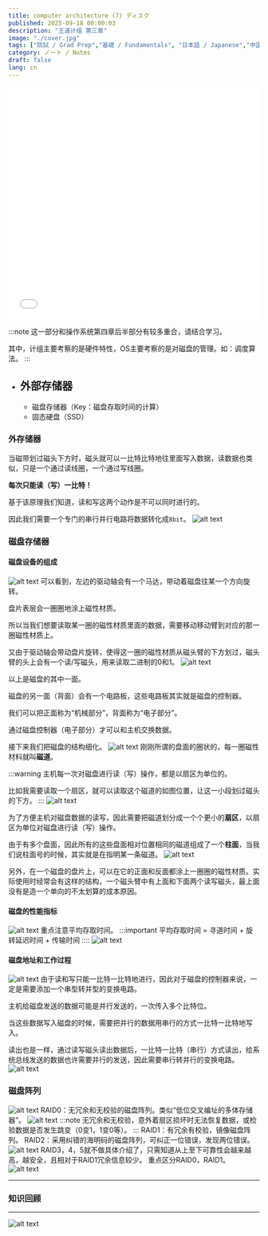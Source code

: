```yaml
---
title: computer architecture (7) ディスク
published: 2025-09-18 00:00:03
description: "王道计组 第三章"
image: "./cover.jpg"
tags: ["院試 / Grad Prep","基礎 / Fundamentals", "日本語 / Japanese","中国語 / Chinese"]
category: ノート / Notes
draft: false
lang: cn
---
```

<iframe width="100%" height="468" src="//player.bilibili.com/player.html?isOutside=true&aid=995248168&bvid=BV1ps4y1d73V&cid=1100442505&p=39"crolling="no" border="0" frameborder="no" framespacing="0" allowfullscreen="true"></iframe>

:::note
这一部分和操作系统第四章后半部分有较多重合，请结合学习。

其中，计组主要考察的是硬件特性，OS主要考察的是对磁盘的管理。如：调度算法。
:::

- ## 外部存储器
    - 磁盘存储器（Key：磁盘存取时间的计算）
    - 固态硬盘（SSD）


### 外存储器
当磁带划过磁头下方时，磁头就可以一比特比特地往里面写入数据，读数据也类似，只是一个通过读线圈，一个通过写线圈。

**每次只能读（写）一比特！**


基于该原理我们知道，读和写这两个动作是不可以同时进行的。


因此我们需要一个专门的串行并行电路将数据转化成`8bit`。
![alt text](image-22.png)


### 磁盘存储器
#### 磁盘设备的组成
![alt text](image.png)
可以看到，左边的驱动轴会有一个马达，带动着磁盘往某一个方向旋转。

盘片表层会一圈圈地涂上磁性材质。

所以当我们想要读取某一圈的磁性材质里面的数据，需要移动移动臂到对应的那一圈磁性材质上。

又由于驱动轴会带动盘片旋转，使得这一圈的磁性材质从磁头臂的下方划过，磁头臂的头上会有一个读/写磁头，用来读取二进制的0和1。
![alt text](image-1.png)

以上是磁盘的其中一面。

磁盘的另一面（背面）会有一个电路板，这些电路板其实就是磁盘的控制器。

我们可以把正面称为“机械部分”，背面称为“电子部分”。
 
通过磁盘控制器（电子部分）才可以和主机交换数据。

接下来我们把磁盘的结构细化。 
![alt text](image-3.png)
刚刚所谓的盘面的圈状的，每一圈磁性材料就叫**磁道**。

:::warning
主机每一次对磁盘进行读（写）操作，都是以扇区为单位的。

比如我需要读取一个扇区，就可以读取这个磁道的如图位置，让这一小段划过磁头的下方。
:::
![alt text](image-2.png)

为了方便主机对磁盘数据的读写，因此需要把磁道划分成一个个更小的**扇区**，以扇区为单位对磁盘进行读（写）操作。 

由于有多个盘面，因此所有的这些盘面相对位置相同的磁道组成了一个**柱面**，当我们说柱面号的时候，其实就是在指明某一条磁道。
![alt text](image-4.png)

另外，在一个磁盘的盘片上，可以在它的正面和反面都涂上一圈圈的磁性材质。实际使用时经常会有这样的结构，一个磁头臂中有上面和下面两个读写磁头，最上面没有是造一个单向的不太划算的成本原因。 

#### 磁盘的性能指标
![alt text](image-7.png)
重点注意平均存取时间。
:::important
平均存取时间 = 寻道时间 + 旋转延迟时间 + 传输时间
::::
![alt text](image-6.png)
#### 磁盘地址和工作过程
 ![alt text](image-8.png)
由于读和写只能一比特一比特地进行，因此对于磁盘的控制器来说，一定是需要添加一个串型转并型的变换电路。

主机给磁盘发送的数据可能是并行发送的，一次传入多个比特位。

当这些数据写入磁盘的时候，需要把并行的数据用串行的方式一比特一比特地写入。

读出也是一样，通过读写磁头读出数据后，一比特一比特（串行）方式读出，给系统总线发送的数据也许需要并行的发送，因此需要串行转并行的变换电路。
![alt text](image-9.png)

### 磁盘阵列
![alt text](image-21.png)
RAID0：无冗余和无校验的磁盘阵列。类似“低位交叉编址的多体存储器”。
![alt text](image-12.png)
:::note
无冗余和无校验，意外着扇区损坏时无法恢复数据，或检验数据是否发生跳变（0变1，1变0等）。
:::
RAID1：有冗余有校验，镜像磁盘阵列。
RAID2：采用纠错的海明码的磁盘阵列，可纠正一位错误，发现两位错误。
![alt text](image-14.png)
RAID3，4，5就不做具体介绍了，只需知道从上至下可靠性会越来越高，越安全，且相对于RAID1冗余信息较少。
重点区分RAID0，RAID1。
![alt text](image-16.png) 

---

###  知识回顾

---
![alt text](image-18.png)